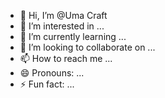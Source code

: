 - 👋 Hi, I’m @Uma Craft 
- 👀 I’m interested in ...
- 🌱 I’m currently learning ...
- 💞️ I’m looking to collaborate on ...
- 📫 How to reach me ...
- 😄 Pronouns: ...
- ⚡ Fun fact: ...

<!---
UmaTraders/UmaTraders is a ✨ special ✨ repository because its `README.md` (this file) appears on your GitHub profile.
You can click the Preview link to take a look at your changes.
--->
